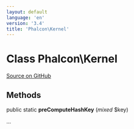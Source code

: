 ```yaml
---
layout: default
language: 'en'
version: '3.4'
title: 'Phalcon\Kernel'
---
```

# Class **Phalcon\Kernel**

<a href="https://github.com/phalcon/cphalcon/tree/v3.4.0/phalcon/kernel.zep" class="btn btn-default btn-sm">Source on GitHub</a>

## Methods
public static  **preComputeHashKey** (*mixed* $key)

...


